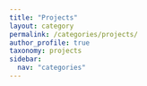 ```yaml
---
title: "Projects"
layout: category
permalink: /categories/projects/
author_profile: true
taxonomy: projects
sidebar:
  nav: "categories"
---
```

